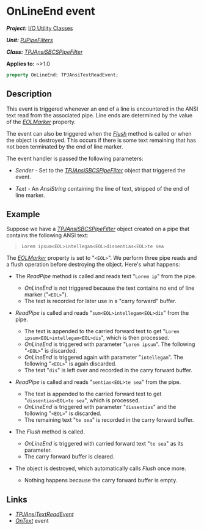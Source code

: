 # OnLineEnd event

***Project:*** [I/O Utility Classes](../API.md)

***Unit:*** [_PJPipeFilters_](./PJPipeFilters.md)

***Class:*** [_TPJAnsiSBCSPipeFilter_](./TPJAnsiSBCSPipeFilter.md)

**Applies to:** ~>1.0

```pascal
property OnLineEnd: TPJAnsiTextReadEvent;
```

## Description

This event is triggered whenever an end of a line is encountered in the ANSI text read from the associated pipe. Line ends are determined by the value of the [_EOLMarker_](./TPJAnsiSBCSPipeFilter-EOLMarker.md) property.

The event can also be triggered when the [_Flush_](./TPJAnsiSBCSPipeFilter-Flush.md) method is called or when the object is destroyed. This occurs if there is some text remaining that has not been terminated by the end of line marker.

The event handler is passed the following parameters:

* _Sender_ - Set to the [_TPJAnsiSBCSPipeFilter_](./TPJAnsiSBCSPipeFilter.md) object that triggered the event.

* _Text_ - An _AnsiString_ containing the line of text, stripped of the end of line marker.

## Example

Suppose we have a [_TPJAnsiSBCSPipeFilter_](./TPJAnsiSBCSPipeFilter.md) object created on a pipe that contains the following ANSI text:

> `Lorem ipsum<EOL>intellegam<EOL>dissentias<EOL>te sea`

The [_EOLMarker_](./TPJAnsiSBCSPipeFilter-EOLMarker.md) property is set to "`<EOL>`". We perform three pipe reads and a flush operation before destroying the object. Here's what happens:

* The _ReadPipe_ method is called and reads text "`Lorem ip`" from the pipe.
  * _OnLineEnd_ is not triggered because the text contains no end of line marker ("`<EOL>`").
  * The text is recorded for later use in a "carry forward" buffer.

* _ReadPipe_ is called and reads "`sum<EOL>intellegam<EOL>dis`" from the pipe.
  * The text is appended to the carried forward text to get "`Lorem ipsum<EOL>intellegam<EOL>dis`", which is then processed.
  * _OnLineEnd_ is triggered with parameter "`Lorem ipsum`". The following "`<EOL>`" is discarded.
  * _OnLineEnd_ is triggered again with parameter "`intellegam`". The following "`<EOL>`" is again discarded.
  * The text "`dis`" is left over and recorded in the carry forward buffer.

* _ReadPipe_ is called and reads "`sentias<EOL>te sea`" from the pipe.
  * The text is appended to the carried forward text to get "`dissentias<EOL>te sea`", which is processed.
  * _OnLineEnd_ is triggered with parameter "`dissentias`" and the following "`<EOL>`" is discarded.
  * The remaining text "`te sea`" is recorded in the carry forward buffer.

* The _Flush_ method is called.
  * _OnLineEnd_ is triggered with carried forward text "`te sea`" as its parameter.
  * The carry forward buffer is cleared.

* The object is destroyed, which automatically calls _Flush_ once more.
  * Nothing happens because the carry forward buffer is empty.

## Links

* [_TPJAnsiTextReadEvent_](./TPJAnsiTextReadEvent.md)
* [_OnText_](./TPJAnsiSBCSPipeFilter-OnText.md) event
